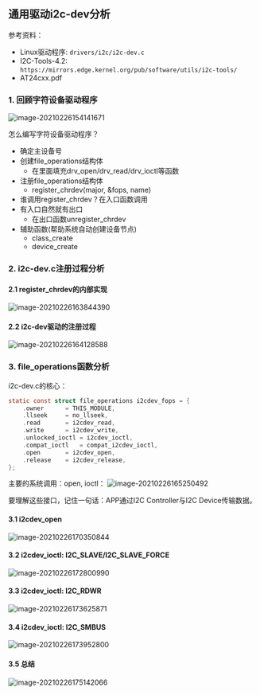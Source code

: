 ## 通用驱动i2c-dev分析

参考资料：

* Linux驱动程序: `drivers/i2c/i2c-dev.c`
* I2C-Tools-4.2: `https://mirrors.edge.kernel.org/pub/software/utils/i2c-tools/`
* AT24cxx.pdf

### 1. 回顾字符设备驱动程序

![image-20210226154141671](pic/04_I2C/045_char_driver.png)

怎么编写字符设备驱动程序？

* 确定主设备号
* 创建file_operations结构体
  * 在里面填充drv_open/drv_read/drv_ioctl等函数
* 注册file_operations结构体
  * register_chrdev(major, &fops, name)
* 谁调用register_chrdev？在入口函数调用
* 有入口自然就有出口
  * 在出口函数unregister_chrdev
* 辅助函数(帮助系统自动创建设备节点)
  * class_create
  * device_create



### 2. i2c-dev.c注册过程分析

 #### 2.1 register_chrdev的内部实现

  ![image-20210226163844390](pic/04_I2C/046_register_chrdev_internal.png)



#### 2.2 i2c-dev驱动的注册过程

![image-20210226164128588](pic/04_I2C/047_i2c-dev_register.png)



### 3. file_operations函数分析

i2c-dev.c的核心：

```c
static const struct file_operations i2cdev_fops = {
	.owner		= THIS_MODULE,
	.llseek		= no_llseek,
	.read		= i2cdev_read,
	.write		= i2cdev_write,
	.unlocked_ioctl	= i2cdev_ioctl,
	.compat_ioctl	= compat_i2cdev_ioctl,
	.open		= i2cdev_open,
	.release	= i2cdev_release,
};
```

主要的系统调用：open, ioctl：
![image-20210226165250492](pic/04_I2C/048_i2c-dev_interface.png)



要理解这些接口，记住一句话：APP通过I2C Controller与I2C Device传输数据。

#### 3.1 i2cdev_open

![image-20210226170350844](pic/04_I2C/049_i2cdev_open.png)



#### 3.2 i2cdev_ioctl: I2C_SLAVE/I2C_SLAVE_FORCE

![image-20210226172800990](pic/04_I2C/050_ioctl_I2C_SLAVE_FORCE.png)



#### 3.3 i2cdev_ioctl: I2C_RDWR

![image-20210226173625871](pic/04_I2C/051_ioctl_I2C_RDWR.png)

#### 3.4 i2cdev_ioctl: I2C_SMBUS

![image-20210226173952800](pic/04_I2C/052_ioctl_I2C_SMBUS.png)



#### 3.5 总结

![image-20210226175142066](pic/04_I2C/053_app_to_i2c_driver.png)